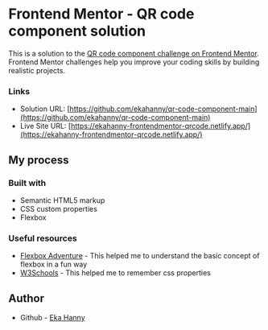 # Frontend Mentor - QR code component solution

This is a solution to the [QR code component challenge on Frontend Mentor](https://www.frontendmentor.io/challenges/qr-code-component-iux_sIO_H). Frontend Mentor challenges help you improve your coding skills by building realistic projects. 

### Links

- Solution URL: [https://github.com/ekahanny/qr-code-component-main](https://github.com/ekahanny/qr-code-component-main)
- Live Site URL: [https://ekahanny-frontendmentor-qrcode.netlify.app/](https://ekahanny-frontendmentor-qrcode.netlify.app/)

## My process

### Built with

- Semantic HTML5 markup
- CSS custom properties
- Flexbox

### Useful resources

- [Flexbox Adventure](https://codingfantasy.com/games/flexboxadventure) - This helped me to understand the basic concept of flexbox in a fun way
- [W3Schools](https://www.w3schools.com/css/css_syntax.asp) - This helped me to remember css properties


## Author

- Github - [Eka Hanny](https://github.com/ekahanny)
